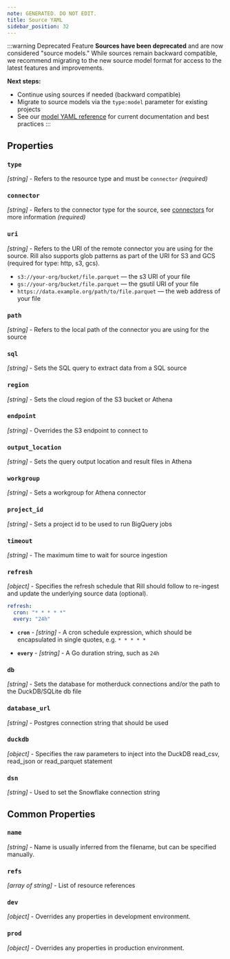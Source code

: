 ```yaml
---
note: GENERATED. DO NOT EDIT.
title: Source YAML
sidebar_position: 32
---
```


:::warning Deprecated Feature
**Sources have been deprecated** and are now considered "source models." While sources remain backward compatible, we recommend migrating to the new source model format for access to the latest features and improvements.

**Next steps:**
- Continue using sources if needed (backward compatible)
- Migrate to source models via the `type:model` parameter for existing projects
- See our [model YAML reference](advanced-models) for current documentation and best practices
:::


## Properties

### `type`

_[string]_ - Refers to the resource type and must be `connector` _(required)_

### `connector`

_[string]_ - Refers to the connector type for the source, see [connectors](/reference/project-files/connectors) for more information _(required)_

### `uri`

_[string]_ - Refers to the URI of the remote connector you are using for the source. Rill also supports glob patterns as part of the URI for S3 and GCS (required for type: http, s3, gcs).

- `s3://your-org/bucket/file.parquet` — the s3 URI of your file
- `gs://your-org/bucket/file.parquet` — the gsutil URI of your file
- `https://data.example.org/path/to/file.parquet` — the web address of your file
 

### `path`

_[string]_ - Refers to the local path of the connector you are using for the source 

### `sql`

_[string]_ - Sets the SQL query to extract data from a SQL source 

### `region`

_[string]_ - Sets the cloud region of the S3 bucket or Athena 

### `endpoint`

_[string]_ - Overrides the S3 endpoint to connect to 

### `output_location`

_[string]_ - Sets the query output location and result files in Athena 

### `workgroup`

_[string]_ - Sets a workgroup for Athena connector 

### `project_id`

_[string]_ - Sets a project id to be used to run BigQuery jobs 

### `timeout`

_[string]_ - The maximum time to wait for source ingestion 

### `refresh`

_[object]_ - Specifies the refresh schedule that Rill should follow to re-ingest and update the underlying source data (optional).
```yaml
refresh:
  cron: "* * * * *"
  every: "24h"
```
 

  - **`cron`** - _[string]_ - A cron schedule expression, which should be encapsulated in single quotes, e.g. `* * * * *` 

  - **`every`** - _[string]_ - A Go duration string, such as `24h` 

### `db`

_[string]_ - Sets the database for motherduck connections and/or the path to the DuckDB/SQLite db file 

### `database_url`

_[string]_ - Postgres connection string that should be used 

### `duckdb`

_[object]_ - Specifies the raw parameters to inject into the DuckDB read_csv, read_json or read_parquet statement 

### `dsn`

_[string]_ - Used to set the Snowflake connection string 

## Common Properties

### `name`

_[string]_ - Name is usually inferred from the filename, but can be specified manually. 

### `refs`

_[array of string]_ - List of resource references 

### `dev`

_[object]_ - Overrides any properties in development environment. 

### `prod`

_[object]_ - Overrides any properties in production environment. 
